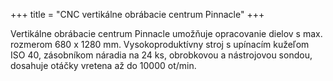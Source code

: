 +++
title = "CNC vertikálne obrábacie centrum Pinnacle"
+++

Vertikálne obrábacie centrum Pinnacle umožňuje opracovanie dielov s max. rozmerom 680 x 1280 mm. Vysokoproduktívny stroj s upínacím kužeľom ISO 40, zásobníkom náradia na 24 ks, obrobkovou a nástrojovou sondou, dosahuje otáčky vretena až do 10000 ot/min.
